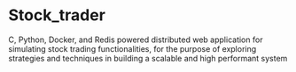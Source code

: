 # Stock_trader
C, Python, Docker, and Redis powered distributed web application for simulating stock trading functionalities, for the purpose of exploring strategies and techniques in building a scalable and high performant system
